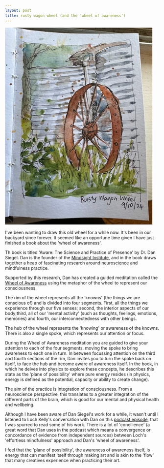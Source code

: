 ```yaml
---
layout: post
title: rusty wagon wheel (and the 'wheel of awareness')
---
```

![Github image](/images/wheel.jpg)

I've been wanting to draw this old wheel for a while now.  It's been in our backyard since forever. It seemed like an opportune time given I have just finished a book about the 'wheel of awareness'. 

Th book is titled 'Aware: The Science and Practice of Presence' by Dr. Dan Siegel.  Dan is the founder of the [Mindsight Institute](https://mindsightinstitute.com/), and in the book draws together a heap of fascinating research around neuroscience and mindfulness practice.

Supported by this research, Dan has created a guided meditation called the [Wheel of Awareness](https://drdansiegel.com/wheel-of-awareness/) using the metaphor of the wheel to represent our consciousness.

The rim of the wheel represents all the 'knowns' (the things we are conscious of) and is divided into four segments. First, all the things we experience through our five senses; second, the interior aspects of our body;third,  all of our 'mental activity' (such as thoughts, feelings, emotions, memories) and fourth, our interconnectedness with other beings. 

The hub of the wheel represents the 'knowing' or awareness of the knowns.   There is also a single spoke, which represents our attention or focus.   

During the Wheel of Awareness meditation you are guided to give your attention to each of the four segments, moving the spoke to bring awareness to each one in turn.  In between focussing attention on the third and fourth sections of the rim, Dan invites you to turn the spoke back on itself, to face the hub and become aware of awareness itself.  In the book, in which he delves into physics to explore these concepts, he describes this state as the 'plane of possibility' where pure energy resides (in physics, energy is defined as the potential, capacity or ability to create change).

The aim of the practice is integration of consciousness.  From a neuroscience perspective, this translates to a greater integration of the different parts of the brain, which is good for our mental and physical health and wellbeing. 

Although I have been aware of Dan Siegel's work for a while, it wasn't until I listened to Loch Kelly's conversation with Dan on this [podcast episode](https://lochkelly.org/podcasts/dr-dan-siegel-wheel-of-awareness-2), that I was spurred to read some of his work.  There is a lot of 'concilience' (a great word that Dan uses in the podcast which means a convergence or concordance of evidence from independent sources) between Loch's 'effortless mindfulness' approach and Dan's 'wheel of awareness'.  

I feel that the 'plane of possibility', the awareness of awareness itself, is energy that can manifest itself through making art and is akin to the 'flow' that many creatives experience when practicing their art.
